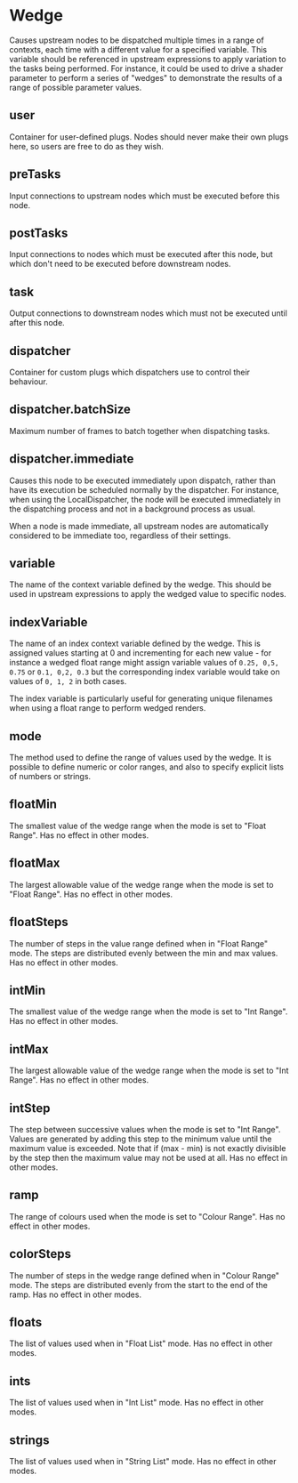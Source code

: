 # Wedge

Causes upstream nodes to be dispatched multiple times in a range
of contexts, each time with a different value for a specified variable.
This variable should be referenced in upstream expressions to apply
variation to the tasks being performed. For instance, it could be
used to drive a shader parameter to perform a series of "wedges" to
demonstrate the results of a range of possible parameter values.

## user

 Container for user-defined plugs. Nodes
should never make their own plugs here,
so users are free to do as they wish.

## preTasks

 Input connections to upstream nodes which must be
executed before this node.

## postTasks

 Input connections to nodes which must be
executed after this node, but which don't
need to be executed before downstream nodes.

## task

 Output connections to downstream nodes which must
not be executed until after this node.

## dispatcher

 Container for custom plugs which dispatchers use to
control their behaviour.

## dispatcher.batchSize

 Maximum number of frames to batch together when dispatching tasks.

## dispatcher.immediate

 Causes this node to be executed immediately upon dispatch,
rather than have its execution be scheduled normally by
the dispatcher. For instance, when using the LocalDispatcher,
the node will be executed immediately in the dispatching process
and not in a background process as usual.

When a node is made immediate, all upstream nodes are automatically
considered to be immediate too, regardless of their settings.

## variable

 The name of the context variable defined by the wedge.
This should be used in upstream expressions to apply the
wedged value to specific nodes.

## indexVariable

 The name of an index context variable defined by the wedge.
This is assigned values starting at 0 and incrementing for
each new value - for instance a wedged float range might
assign variable values of `0.25, 0,5, 0.75` or `0.1, 0,2, 0.3`
but the corresponding index variable would take on values of
`0, 1, 2` in both cases.

The index variable is particularly useful for generating
unique filenames when using a float range to perform
wedged renders.

## mode

 The method used to define the range of values used by
the wedge. It is possible to define numeric or color
ranges, and also to specify explicit lists of numbers or
strings.

## floatMin

 The smallest value of the wedge range when the
mode is set to "Float Range". Has no effect in
other modes.

## floatMax

 The largest allowable value of the wedge range
when the mode is set to "Float Range". Has no
effect in other modes.

## floatSteps

 The number of steps in the value range
defined when in "Float Range" mode. The
steps are distributed evenly between the
min and max values. Has no effect in
other modes.

## intMin

 The smallest value of the wedge range when the
mode is set to "Int Range". Has no effect in
other modes.

## intMax

 The largest allowable value of the wedge range
when the mode is set to "Int Range". Has no
effect in other modes.

## intStep

 The step between successive values when the
mode is set to "Int Range". Values are
generated by adding this step to the minimum
value until the maximum value is exceeded.
Note that if (max - min) is not exactly divisible
by the step then the maximum value may not
be used at all. Has no effect in other modes.

## ramp

 The range of colours used when the mode
is set to "Colour Range". Has no effect in
other modes.

## colorSteps

 The number of steps in the wedge range
defined when in "Colour Range" mode. The
steps are distributed evenly from the start
to the end of the ramp. Has no effect in
other modes.

## floats

 The list of values used when in "Float List"
mode. Has no effect in other modes.

## ints

 The list of values used when in "Int List"
mode. Has no effect in other modes.

## strings

 The list of values used when in "String List"
mode. Has no effect in other modes.

